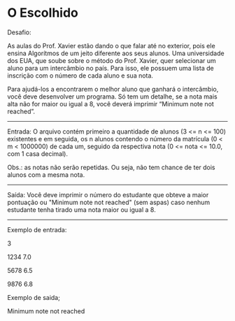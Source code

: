 
# O Escolhido

Desafio:

As aulas do Prof. Xavier estão dando o que falar
até no exterior, pois ele ensina Algorítmos de um
jeito diferente aos seus alunos. Uma universidade
dos EUA, que soube sobre o método do Prof. Xavier,
quer selecionar um aluno para um intercâmbio no país.
Para isso, ele possuem uma lista de inscrição com o
número de cada aluno e sua nota.

Para ajudá-los a encontrarem o melhor aluno que
ganhará o intercâmbio, você deve desenvolver um
programa. Só tem um detalhe, se a nota mais alta
não for maior ou igual a 8, você deverá imprimir
“Minimum note not reached”.

---

Entrada:
O arquivo contém primeiro a quantidade de alunos
(3 <= n <= 100) existentes e em seguida, os n alunos
contendo o número da matrícula (0 < m < 1000000) de
cada um, seguido da respectiva nota
(0 <= nota <= 10.0, com 1 casa decimal).

Obs.: as notas não serão repetidas. Ou seja, não tem
chance de ter dois alunos com a mesma nota.

---

Saída:
Você deve imprimir o número do estudante que obteve a
maior pontuação ou "Minimum note not reached" (sem aspas)
caso nenhum estudante tenha tirado uma nota maior ou igual
a 8.


---

Exemplo de entrada:

3

1234 7.0

5678 6.5

9876 6.8


Exemplo de saida;

Minimum note not reached

